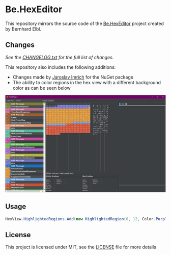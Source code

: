 # Be.HexEditor

This repository mirrors the source code of the [Be.HexEditor](http://sourceforge.net/projects/hexbox/) project created by Bernhard Elbl.

## Changes

_See the [CHANGELOG.txt](CHANGELOG.txt) for the full list of changes._

This repository also includes the following additions:

- Changes made by [Jaroslav Imrich](https://github.com/Pkcs11Admin/Be.HexEditor) for the NuGet package
- The ability to color regions in the hex view with a different background color as can be seen below

![alt text](/Media/preview.png "Preview")

## Usage

```c#
HexView.HighlightedRegions.Add(new HighlightedRegion(0, 12, Color.Purple));
```

## License

This project is licensed under MIT, see the [LICENSE](LICENSE.txt) file for more details
